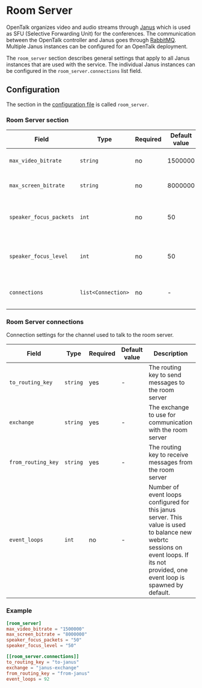 # Room Server

OpenTalk organizes video and audio streams through [Janus](https://janus.conf.meetecho.com/) which is used as SFU (Selective Forwarding Unit) for the conferences. The communication between the OpenTalk controller and Janus goes through [RabbitMQ](rabbitmq.md). Multiple Janus instances can be configured for an OpenTalk deployment.

The `room_server` section describes general settings that apply to all Janus instances that are used with the service. The individual Janus instances can be configured in the `room_server.connections` list field.

## Configuration

The section in the [configuration file](configuration.md) is called `room_server`.

### Room Server section

| Field                   | Type               | Required | Default value | Description                                                                                     |
| ----------------------- | ------------------ | -------- | ------------- | ----------------------------------------------------------------------------------------------- |
| `max_video_bitrate`     | `string`           | no       | 1500000       | The maximum bitrate for video sessions                                                          |
| `max_screen_bitrate`    | `string`           | no       | 8000000       | The maximum bitrate for screen share sessions                                                   |
| `speaker_focus_packets` | `int`              | no       | 50            | Number of packets with with given `speaker_focus_level` needed to detect a speaking participant |
| `speaker_focus_level`   | `int`              | no       | 50            | Average value of audio level needed per packet. min: 127 (muted), max: 0 (loud)                 |
| `connections`           | `list<Connection>` | no       | -             | List of connections to the room server, see below for more details                              |

### Room Server connections

Connection settings for the channel used to talk to the room server.

| Field              | Type     | Required | Default value | Description                                                                                                                                                                          |
| ------------------ | -------- | -------- | ------------- | ------------------------------------------------------------------------------------------------------------------------------------------------------------------------------------ |
| `to_routing_key`   | `string` | yes      | -             | The routing key to send messages to the room server                                                                                                                                  |
| `exchange`         | `string` | yes      | -             | The exchange to use for communication with the room server                                                                                                                           |
| `from_routing_key` | `string` | yes      | -             | The routing key to receive messages from the room server                                                                                                                             |
| `event_loops`      | `int`    | no       | -             | Number of event loops configured for this janus server. This value is used to balance new webrtc sessions on event loops. If its not provided, one event loop is spawned by default. |

### Example

```toml
[room_server]
max_video_bitrate = "1500000"
max_screen_bitrate = "8000000"
speaker_focus_packets = "50"
speaker_focus_level = "50"

[[room_server.connections]]
to_routing_key = "to-janus"
exchange = "janus-exchange"
from_routing_key = "from-janus"
event_loops = 92
```
